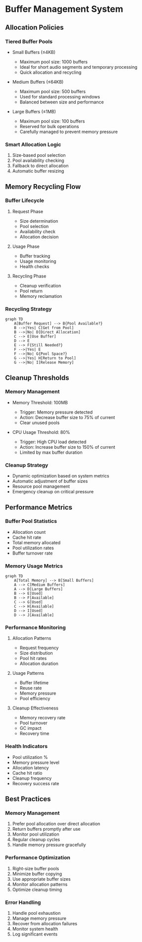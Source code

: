 # Buffer Management System

## Allocation Policies

### Tiered Buffer Pools
- Small Buffers (≤4KB)
  - Maximum pool size: 1000 buffers
  - Ideal for short audio segments and temporary processing
  - Quick allocation and recycling

- Medium Buffers (≤64KB)
  - Maximum pool size: 500 buffers
  - Used for standard processing windows
  - Balanced between size and performance

- Large Buffers (≤1MB)
  - Maximum pool size: 100 buffers
  - Reserved for bulk operations
  - Carefully managed to prevent memory pressure

### Smart Allocation Logic
1. Size-based pool selection
2. Pool availability checking
3. Fallback to direct allocation
4. Automatic buffer resizing

## Memory Recycling Flow

### Buffer Lifecycle
1. Request Phase
   - Size determination
   - Pool selection
   - Availability check
   - Allocation decision

2. Usage Phase
   - Buffer tracking
   - Usage monitoring
   - Health checks

3. Recycling Phase
   - Cleanup verification
   - Pool return
   - Memory reclamation

### Recycling Strategy
```mermaid
graph TD
    A[Buffer Request] --> B{Pool Available?}
    B -->|Yes| C[Get from Pool]
    B -->|No| D[Direct Allocation]
    C --> E[Use Buffer]
    D --> E
    E --> F{Still Needed?}
    F -->|Yes| E
    F -->|No| G{Pool Space?}
    G -->|Yes| H[Return to Pool]
    G -->|No| I[Release Memory]
```

## Cleanup Thresholds

### Memory Management
- Memory Threshold: 100MB
  - Trigger: Memory pressure detected
  - Action: Decrease buffer size to 75% of current
  - Clear unused pools

- CPU Usage Threshold: 80%
  - Trigger: High CPU load detected
  - Action: Increase buffer size to 150% of current
  - Limited by max buffer duration

### Cleanup Strategy
- Dynamic optimization based on system metrics
- Automatic adjustment of buffer sizes
- Resource pool management
- Emergency cleanup on critical pressure

## Performance Metrics

### Buffer Pool Statistics
- Allocation count
- Cache hit rate
- Total memory allocated
- Pool utilization rates
- Buffer turnover rate

### Memory Usage Metrics
```mermaid
graph TD
    A[Total Memory] --> B[Small Buffers]
    A --> C[Medium Buffers]
    A --> D[Large Buffers]
    B --> E[Used]
    B --> F[Available]
    C --> G[Used]
    C --> H[Available]
    D --> I[Used]
    D --> J[Available]
```

### Performance Monitoring
1. Allocation Patterns
   - Request frequency
   - Size distribution
   - Pool hit rates
   - Allocation duration

2. Usage Patterns
   - Buffer lifetime
   - Reuse rate
   - Memory pressure
   - Pool efficiency

3. Cleanup Effectiveness
   - Memory recovery rate
   - Pool turnover
   - GC impact
   - Recovery time

### Health Indicators
- Pool utilization %
- Memory pressure level
- Allocation latency
- Cache hit ratio
- Cleanup frequency
- Recovery success rate

## Best Practices

### Memory Management
1. Prefer pool allocation over direct allocation
2. Return buffers promptly after use
3. Monitor pool utilization
4. Regular cleanup cycles
5. Handle memory pressure gracefully

### Performance Optimization
1. Right-size buffer pools
2. Minimize buffer copying
3. Use appropriate buffer sizes
4. Monitor allocation patterns
5. Optimize cleanup timing

### Error Handling
1. Handle pool exhaustion
2. Manage memory pressure
3. Recover from allocation failures
4. Monitor system health
5. Log significant events
